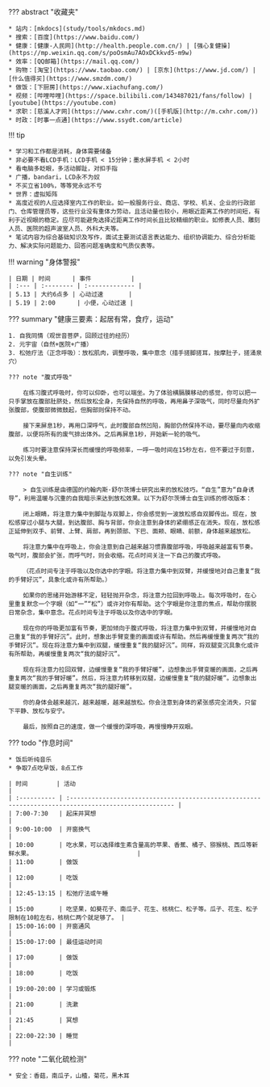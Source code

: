 
??? abstract "收藏夹"

    * 站内：[mkdocs](study/tools/mkdocs.md)
    * 搜索：[百度](https://www.baidu.com/)
    * 健康：[健康-人民网](http://health.people.com.cn/) | [强心复健操](https://mp.weixin.qq.com/s/poOsmAu7AOxDCkkvd5-m9w)
    * 效率：[QQ邮箱](https://mail.qq.com/)
    * 购物：[淘宝](https://www.taobao.com/) | [京东](https://www.jd.com/) | [什么值得买](https://www.smzdm.com/)
    * 做饭：[下厨房](https://www.xiachufang.com/)
    * 视频：[哔哩哔哩](https://space.bilibili.com/143487021/fans/follow) | [youtube](https://youtube.com)
    * 求职：[慈溪人才网](https://www.cxhr.com/)([手机版](http://m.cxhr.com/))
    * 时政：[时事一点通](https://www.ssydt.com/article)

!!! tip

    * 学习和工作都是消耗，身体需要储备
    * 非必要不看LCD手机：LCD手机 < 15分钟；墨水屏手机 < 2小时
    * 看电脑多眨眼，多活动脚趾，对扣手指
    * 广播，bandari，LCD永不为奴
    * 不买立省100%，等等党永远不亏
    * 世界：虚拟矩阵
    * 高度近视的人应选择室内工作的职业。如一般服务行业、商店、学校、机关、企业的行政部门、仓库管理员等，这些行业没有重体力劳动，且活动量也较小，用眼近距离工作的时间短，有利于近视眼的稳定。应尽可能避免选择近距离工作时间长且比较精细的职业。如修表人员、雕刻人员、医院的超声波室人员、外科大夫等。
    * 笔试内容为综合基础知识及写作，面试主要测试语言表达能力、组织协调能力、综合分析能力、解决实际问题能力、回答问题准确度和气质仪表等。

!!! warning "身体警报"

    | 日期 | 时间      | 事件           |
    | :--- | :-------- | :------------- |
    | 5.13 | 大约6点多 | 心动过速       |
    | 5.19 | 2:00      | 小便，心动过速 |

??? summary "健康三要素：起居有常，食疗，运动"

    1. 自我同情（观世音菩萨，回顾过往的经历）
    2. 元宇宙（自然+医院+广播）
    3. 松弛疗法（正念呼吸）：放松肌肉，调整呼吸，集中意念（措手搓脚搓耳，按摩肚子，搓涌泉穴）

    ??? note "腹式呼吸"

        在练习腹式呼吸时，你可以仰卧，也可以端坐。为了体验横膈膜移动的感觉，你可以把一只手掌放在腹部肚脐处，然后放松全身，先保持自然的呼吸，再用鼻子深吸气，同时尽量向外扩张腹部，使腹部微微鼓起，但胸部则保持不动。

        接下来屏息1秒，再用口深呼气，此时腹部自然凹陷，胸部仍然保持不动，要尽量向内收缩腹部，以便将所有的废气排出体外。之后再屏息1秒，开始新一轮的吸气。 

        练习时要注意保持深长而缓慢的呼吸频率，一呼一吸时间在15秒左右，但不要过于刻意，以免引发头晕。

    ??? note "自生训练"

        > 自生训练是由德国的约翰内斯·舒尔茨博士研究出来的放松技巧。“自生”意为“自身诱导”，利用温暖与沉重的自我暗示来达到放松效果。以下为舒尔茨博士自生训练的修改版本： 

        闭上眼睛，将注意力集中到脚趾与双脚上，你会感觉到一波放松感自双脚传出。现在，放松感穿过小腿与大腿，到达腹部、胸与背部，你会注意到身体的紧绷感正在消失。现在，放松感正延伸到双手、前臂、上臂、肩部，再到颈部、下巴、面颊、眼睛、前额，身体越来越放松。 

        将注意力集中在呼吸上，你会注意到自己越来越习惯靠腹部呼吸，呼吸越来越富有节奏。吸气时，腹部会扩张，而呼气时，则会收缩。花点时间关注一下自己的腹式呼吸。 

        （花点时间专注于呼吸以及你选中的字眼。将注意力集中到双臂，并缓慢地对自己重复“我的手臂好沉”，具象化或许有所帮助。）

        如果你的思绪开始游移不定，轻轻抛开杂念，将注意力拉回到呼吸上。每次呼吸时，在心里重复默念一个字眼（如“一”“松”）或许对你有帮助。这个字眼是你注意的焦点，帮助你摆脱日常杂念，集中意念。花点时间专注于呼吸以及你选中的字眼。 

        现在你的呼吸更加富有节奏，更加倾向于腹式呼吸，将注意力集中到双臂，并缓慢地对自己重复“我的手臂好沉”。此时，想象出手臂变重的画面或许有帮助。然后再缓慢重复两次“我的手臂好沉”。现在将注意力集中到双腿，缓慢重复“我的腿好沉”。同样，将双腿变沉具象化或许有所帮助，再缓慢重复两次“我的腿好沉”。 

        现在将注意力拉回双臂，边缓慢重复“我的手臂好暖”，边想象出手臂变暖的画面，之后再重复两次“我的手臂好暖”。然后，将注意力转移到双腿，边缓慢重复“我的腿好暖”。边想象出腿变暖的画面，之后再重复两次“我的腿好暖”。

        你的身体会越来越沉，越来越暖，越来越放松。你会注意到身体的紧张感完全消失，只留下平静、放松与安宁。 

        最后，按照自己的速度，做一个缓慢的深呼吸，再慢慢睁开双眼。 


??? todo "作息时间"

    * 饭后听纯音乐
    * 争取7点吃早饭，8点工作

    | 时间        | 活动                                                                                                 |
    | :---------- | :--------------------------------------------------------------------------------------------------- |
    | 7:00-7:30   | 起床并冥想                                                                                           |
    | 9:00-10:00  | 开窗换气                                                                                             |
    | 10:00       | 吃水果，可以选择维生素含量高的苹果、香蕉、橘子、猕猴桃、西瓜等新鲜水果。                             |
    | 11:00       | 做饭                                                                                                 |
    | 12:00       | 吃饭                                                                                                 |
    | 12:45-13:15 | 松弛疗法或午睡                                                                                       |
    | 15:00       | 吃坚果，如葵花子、南瓜子、花生、核桃仁、松子等。瓜子、花生、松子限制在10粒左右，核桃仁两个就足够了。 |
    | 15:00-16:00 | 开窗通风                                                                                             |
    | 15:00-17:00 | 最佳运动时间                                                                                         |
    | 17:00       | 做饭                                                                                                 |
    | 18:00       | 吃饭                                                                                                 |
    | 19:00-20:00 | 学习或锻炼                                                                                           |
    | 21:00       | 洗漱                                                                                                 |
    | 21:45       | 冥想                                                                                                 |
    | 22:00-22:30 | 睡觉                                                                                                 |


??? note "二氧化硫检测"

    * 安全：香菇，南瓜子，山楂，菊花，黑木耳